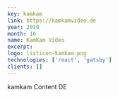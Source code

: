 ```yaml
---
key: kamkam
link: https://kamkamvideo.de
year: 2019
month: 10
name: KamKam Video
excerpt:
logo: listicon-kamkam.png
technologies: ['react', 'gatsby']
clients: []
---
```


kamkam Content DE
